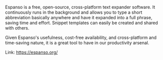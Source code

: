Espanso is a free, open-source, cross-platform text expander software.
It continuously runs in the background and allows you to type a short abbreviation basically anywhere and have it expanded into a full phrase, saving time and effort. Snippet templates can easily be created and shared with others.

Given Espanso's usefulness, cost-free availability, and cross-platform and time-saving nature, it is a great tool to have in our productivity arsenal.

Link: https://espanso.org/